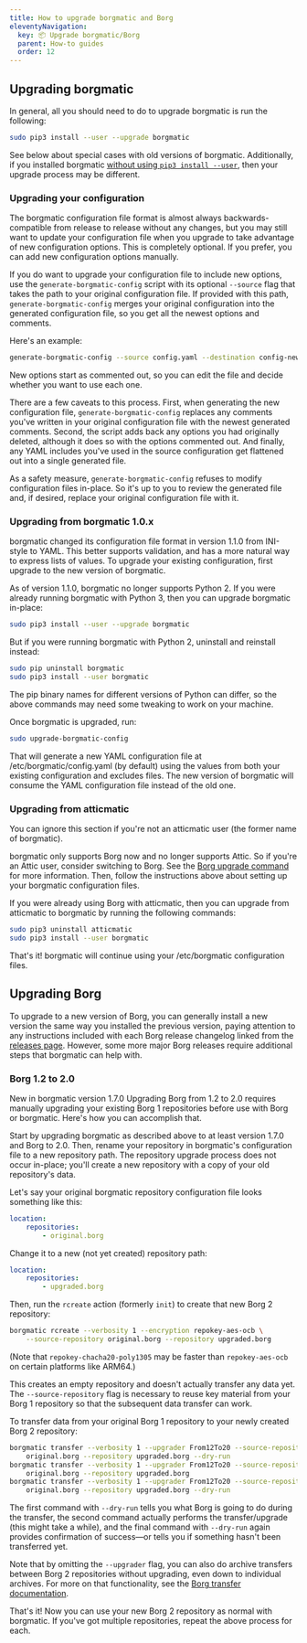 ```yaml
---
title: How to upgrade borgmatic and Borg
eleventyNavigation:
  key: 📦 Upgrade borgmatic/Borg
  parent: How-to guides
  order: 12
---
```

## Upgrading borgmatic

In general, all you should need to do to upgrade borgmatic is run the
following:

```bash
sudo pip3 install --user --upgrade borgmatic
```

See below about special cases with old versions of borgmatic. Additionally, if
you installed borgmatic [without using `pip3 install
--user`](https://torsion.org/borgmatic/docs/how-to/set-up-backups/#other-ways-to-install),
then your upgrade process may be different.


### Upgrading your configuration

The borgmatic configuration file format is almost always backwards-compatible
from release to release without any changes, but you may still want to update
your configuration file when you upgrade to take advantage of new
configuration options. This is completely optional. If you prefer, you can add
new configuration options manually.

If you do want to upgrade your configuration file to include new options, use
the `generate-borgmatic-config` script with its optional `--source` flag that
takes the path to your original configuration file. If provided with this
path, `generate-borgmatic-config` merges your original configuration into the
generated configuration file, so you get all the newest options and comments.

Here's an example:

```bash
generate-borgmatic-config --source config.yaml --destination config-new.yaml
```

New options start as commented out, so you can edit the file and decide
whether you want to use each one.

There are a few caveats to this process. First, when generating the new
configuration file, `generate-borgmatic-config` replaces any comments you've
written in your original configuration file with the newest generated
comments. Second, the script adds back any options you had originally deleted,
although it does so with the options commented out. And finally, any YAML
includes you've used in the source configuration get flattened out into a
single generated file.

As a safety measure, `generate-borgmatic-config` refuses to modify
configuration files in-place. So it's up to you to review the generated file
and, if desired, replace your original configuration file with it.


### Upgrading from borgmatic 1.0.x

borgmatic changed its configuration file format in version 1.1.0 from
INI-style to YAML. This better supports validation, and has a more natural way
to express lists of values. To upgrade your existing configuration, first
upgrade to the new version of borgmatic.

As of version 1.1.0, borgmatic no longer supports Python 2. If you were
already running borgmatic with Python 3, then you can upgrade borgmatic
in-place:

```bash
sudo pip3 install --user --upgrade borgmatic
```

But if you were running borgmatic with Python 2, uninstall and reinstall instead:

```bash
sudo pip uninstall borgmatic
sudo pip3 install --user borgmatic
```

The pip binary names for different versions of Python can differ, so the above
commands may need some tweaking to work on your machine.


Once borgmatic is upgraded, run:

```bash
sudo upgrade-borgmatic-config
```

That will generate a new YAML configuration file at /etc/borgmatic/config.yaml
(by default) using the values from both your existing configuration and
excludes files. The new version of borgmatic will consume the YAML
configuration file instead of the old one.


### Upgrading from atticmatic

You can ignore this section if you're not an atticmatic user (the former name
of borgmatic).

borgmatic only supports Borg now and no longer supports Attic. So if you're
an Attic user, consider switching to Borg. See the [Borg upgrade
command](https://borgbackup.readthedocs.io/en/stable/usage.html#borg-upgrade)
for more information. Then, follow the instructions above about setting up
your borgmatic configuration files.

If you were already using Borg with atticmatic, then you can upgrade
from atticmatic to borgmatic by running the following commands:

```bash
sudo pip3 uninstall atticmatic
sudo pip3 install --user borgmatic
```

That's it! borgmatic will continue using your /etc/borgmatic configuration
files.


## Upgrading Borg

To upgrade to a new version of Borg, you can generally install a new version
the same way you installed the previous version, paying attention to any
instructions included with each Borg release changelog linked from the
[releases page](https://github.com/borgbackup/borg/releases). However, some
more major Borg releases require additional steps that borgmatic can help
with.


### Borg 1.2 to 2.0

<span class="minilink minilink-addedin">New in borgmatic version 1.7.0</span>
Upgrading Borg from 1.2 to 2.0 requires manually upgrading your existing Borg
1 repositories before use with Borg or borgmatic. Here's how you can
accomplish that.

Start by upgrading borgmatic as described above to at least version 1.7.0 and
Borg to 2.0. Then, rename your repository in borgmatic's configuration file to
a new repository path. The repository upgrade process does not occur
in-place; you'll create a new repository with a copy of your old repository's
data.

Let's say your original borgmatic repository configuration file looks something
like this:

```yaml
location:
    repositories:
        - original.borg
```

Change it to a new (not yet created) repository path:

```yaml
location:
    repositories:
        - upgraded.borg
```

Then, run the `rcreate` action (formerly `init`) to create that new Borg 2
repository:

```bash
borgmatic rcreate --verbosity 1 --encryption repokey-aes-ocb \
    --source-repository original.borg --repository upgraded.borg
```

(Note that `repokey-chacha20-poly1305` may be faster than `repokey-aes-ocb` on
certain platforms like ARM64.)

This creates an empty repository and doesn't actually transfer any data yet.
The `--source-repository` flag is necessary to reuse key material from your
Borg 1 repository so that the subsequent data transfer can work.

To transfer data from your original Borg 1 repository to your newly created
Borg 2 repository:

```bash
borgmatic transfer --verbosity 1 --upgrader From12To20 --source-repository \
    original.borg --repository upgraded.borg --dry-run
borgmatic transfer --verbosity 1 --upgrader From12To20 --source-repository \
    original.borg --repository upgraded.borg
borgmatic transfer --verbosity 1 --upgrader From12To20 --source-repository \
    original.borg --repository upgraded.borg --dry-run
```

The first command with `--dry-run` tells you what Borg is going to do during
the transfer, the second command actually performs the transfer/upgrade (this
might take a while), and the final command with `--dry-run` again provides
confirmation of success—or tells you if something hasn't been transferred yet.

Note that by omitting the `--upgrader` flag, you can also do archive transfers
between Borg 2 repositories without upgrading, even down to individual
archives. For more on that functionality, see the [Borg transfer
documentation](https://borgbackup.readthedocs.io/en/2.0.0b1/usage/transfer.html).

That's it! Now you can use your new Borg 2 repository as normal with
borgmatic. If you've got multiple repositories, repeat the above process for
each.
